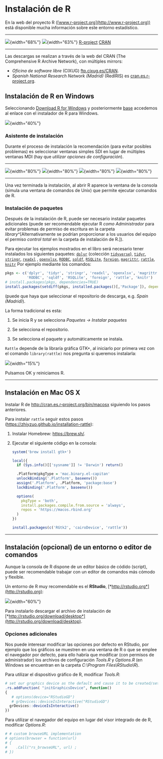 # Instalación de R

En la web del proyecto R
([www.r-project.org](http://www.r-project.org)) está disponible
mucha información sobre este entorno estadístico.

----------------------------------------   ------------------------------------
 ![](images/rproject.png){width="68%"}       ![](images/cran.png){width="63%"}
   [R-project](https://r-project.org)       [CRAN](https://cran.r-project.org) 
----------------------------------------   ------------------------------------

Las descargas se realizan a través de la web del CRAN (The Comprehensive
R Archive Network), con múltiples mirrors:

-  *Oficina de software libre* (CIXUG) [ftp.cixug.es/CRAN](http://ftp.cixug.es/CRAN/).
-  *Spanish National Research Network (Madrid)* (RedIRIS) es
[cran.es.r-project.org](http://cran.es.r-project.org/).


## Instalación de R en Windows

Seleccionando [Download R for Windows](http://ftp.cixug.es/CRAN/bin/windows/) y posteriormente
[base](http://ftp.cixug.es/CRAN/bin/windows/base/) accedemos
al enlace con el instalador de R para Windows.

![](images/R351.png){width="40%"}
    

### Asistente de instalación

Durante el proceso de instalación la recomendación (para evitar posibles problemas) es seleccionar ventanas simples SDI en lugar de múltiples ventanas MDI (hay que *utilizar opciones de configuración*).

--------------------------------------   --------------------------------------
 ![](images/image3.png){width="80%"}      ![](images/image4.png){width="80%"}
 ![](images/image5.png){width="80%"}      ![](images/image6.png){width="80%"}
--------------------------------------   --------------------------------------

Una vez terminada la instalación, al abrir R aparece la ventana de la consola (simula una ventana de comandos de Unix) que permite ejecutar comandos de R.


### Instalación de paquetes

Después de la instalación de R, puede ser necesario instalar paquetes adicionales (puede ser recomendable ejecutar R  *como Administrador* para evitar problemas de permiso de escritura en la carpeta *library*^[Alternativamente se podrían proporcionar a los usuarios del equipo el permiso *control total* en la carpeta de instalación de R.]).

Para ejecutar los ejemplos mostrados en el libro será necesario tener instalados los siguientes paquetes:
[`dplyr`](https://dplyr.tidyverse.org) (colección [`tidyverse`](https://www.tidyverse.org/)),
[`tidyr`](https://tidyr.tidyverse.org),
[`stringr`](https://stringr.tidyverse.org),
[`readxl`](https://readxl.tidyverse.org) , 
[`openxlsx`](https://cran.r-project.org/web/packages/openxlsx/index.html), [`RODBC`](https://cran.r-project.org/web/packages/RODBC/index.html), 
[`sqldf`](https://cran.r-project.org/web/packages/sqldf/index.html),
[`RSQLite`](https://r-dbi.github.io/RSQLite), 
[`foreign`](https://cran.r-project.org/web/packages/foreign/index.html), 
[`magrittr`](https://cran.r-project.org/web/packages/magrittr/index.html),
[`rattle`](https://rattle.togaware.com),
[`knitr`](https://yihui.name/knitr) 
Por ejemplo mediante los comandos:

``` r
pkgs <- c('dplyr', 'tidyr', 'stringr', 'readxl', 'openxlsx', 'magrittr', 
          'RODBC', 'sqldf', 'RSQLite', 'foreign', 'rattle', 'knitr')
# install.packages(pkgs, dependencies=TRUE)
install.packages(setdiff(pkgs, installed.packages()[,'Package']), dependencies = TRUE)
```
(puede que haya que seleccionar el repositorio de descarga, e.g. *Spain (Madrid)*).

La forma tradicional es esta:

1.  Se inicia R y se selecciona *Paquetes -> Instalar paquetes*

2.  Se selecciona el repositorio.

3.  Se selecciona el paquete y automáticamente se instala.


`Rattle` depende de la libraría gráfica GTK+, al iniciarlo por primera vez
con el comando `library(rattle)` nos pregunta si queremos instalarla:

![](images/image7.png){width="15%"}

Pulsamos OK y reiniciamos R.

---

## Instalación en Mac OS X

Instalar R de 
http://cran.es.r‐project.org/bin/macosx
siguiendo los pasos anteriores.


Para instalar `rattle` seguir estos pasos (https://zhiyzuo.github.io/installation-rattle):

1.  Instalar Homebrew:
    <https://brew.sh/>.
   
2.  Ejecutar el siguiente código en la consola:
    
    ``` r
    system('brew install gtk+')
    
    local({
      if (Sys.info()[['sysname']] != 'Darwin') return()
    
      .Platform$pkgType = 'mac.binary.el-capitan'
      unlockBinding('.Platform', baseenv())
      assign('.Platform', .Platform, 'package:base')
      lockBinding('.Platform', baseenv())
    
      options(
        pkgType = 'both', 
        install.packages.compile.from.source = 'always',
        repos = 'https://macos.rbind.org'
      )
    })
    
    install.packages(c('RGtk2', 'cairoDevice', 'rattle'))
    ```

---

## Instalación (opcional) de un entorno o editor de comandos

Aunque la consola de R dispone de un editor básico de códido (script),
puede ser recomendable trabajar con un editor de comandos más cómodo y
flexible.

Un entorno de R muy recomendable es el **RStudio**,
[*http://rstudio.org*](http://rstudio.org):

![](images/image8.png){width="60%"}

Para instalarlo descargar el archivo de instalación de
[*http://rstudio.org/download/desktop*](http://rstudio.org/download/desktop).

### Opciones adicionales

Nos puede interesar modificar las opciones por defecto en RStudio, por ejemplo que los gráficos se muestren en una ventana de R o que se emplee el navegador por defecto, para ello habría que modificar (con permisos de administrador) los archivos de configuración *Tools.R* y *Options.R*
(en Windows se encuentran en la carpeta *C:\\Program Files\\RStudio\\R*). 

Para utilizar el dispositivo gráfico de R, modificar *Tools.R*:


``` r
# set our graphics device as the default and cause it to be created/set
.rs.addFunction( "initGraphicsDevice", function()
{
   # options(device="RStudioGD")
   # grDevices::deviceIsInteractive("RStudioGD")
  grDevices::deviceIsInteractive()
})
```

Para utilizar el navegador del equipo en lugar del visor integrado de de R, modificar *Options.R*:


``` r
# # custom browseURL implementation
# options(browser = function(url)
# {
#    .Call("rs_browseURL", url) ;
# })
```




